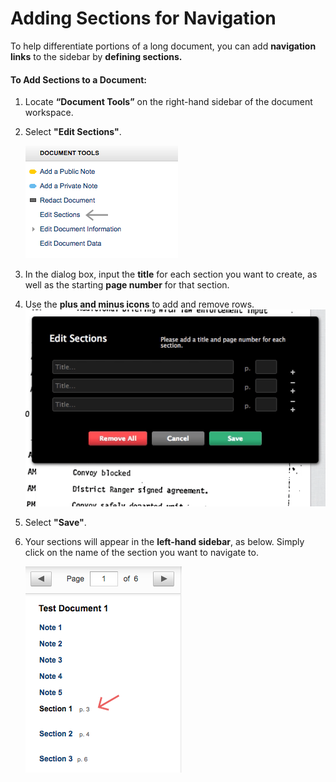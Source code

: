 

# Adding Sections for Navigation
To help differentiate portions of a long document, you can add **navigation links** to the sidebar by **defining sections.**

#### To Add Sections to a Document:

1. Locate **“Document Tools”** on the right-hand sidebar of the document workspace.
2. Select **"Edit Sections"**.

    ![Edit Sections](../images/adding_sections/editsections.png)

3. In the dialog box, input the **title** for each section you want to create, as well as the starting **page number** for that section.
4. Use the **plus and minus icons** to add and remove rows.
    ![Adding and Removing Sections](../images/adding_sections/adding_sections1.gif)
5. Select **"Save"**.
6. Your sections will appear in the **left-hand sidebar**, as below. Simply click on the name of the section you want to navigate to.

    ![Sections Final](../images/adding_sections/sections.png)

